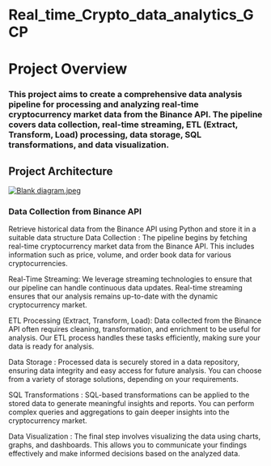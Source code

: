 ﻿# Real_time_Crypto_data_analytics_GCP
<h1>Project Overview </h1>
<h3>This project aims to create a comprehensive data analysis pipeline for processing and analyzing real-time cryptocurrency market data from the Binance API. The pipeline covers data collection, real-time streaming, ETL (Extract, Transform, Load) processing, data storage, SQL transformations, and data visualization.</h3>
<h2> Project Architecture </h2>
<a target="_blank" href="https://imageupload.io/ROXMOmQrF6LFouu"><img  src="https://imageupload.io/ib/zwiZmT4pmEBjnuF_1696522451.jpeg" alt="Blank diagram.jpeg"/></a>
<h3>Data Collection from Binance API</h3>
Retrieve historical data from the Binance API using Python and store it in a suitable data structure
<h8> Data Collection </h8>: The pipeline begins by fetching real-time cryptocurrency market data from the Binance API. This includes information such as price, volume, and order book data for various cryptocurrencies.

<h8>Real-Time Streaming</h8>: We leverage streaming technologies to ensure that our pipeline can handle continuous data updates. Real-time streaming ensures that our analysis remains up-to-date with the dynamic cryptocurrency market.

<h8>ETL Processing (Extract, Transform, Load)</h8>: Data collected from the Binance API often requires cleaning, transformation, and enrichment to be useful for analysis. Our ETL process handles these tasks efficiently, making sure your data is ready for analysis.

<h8>Data Storage </h8>: Processed data is securely stored in a data repository, ensuring data integrity and easy access for future analysis. You can choose from a variety of storage solutions, depending on your requirements.

<h8>SQL Transformations </h8>: SQL-based transformations can be applied to the stored data to generate meaningful insights and reports. You can perform complex queries and aggregations to gain deeper insights into the cryptocurrency market.

<h8>Data Visualization </h8>: The final step involves visualizing the data using charts, graphs, and dashboards. This allows you to communicate your findings effectively and make informed decisions based on the analyzed data.
